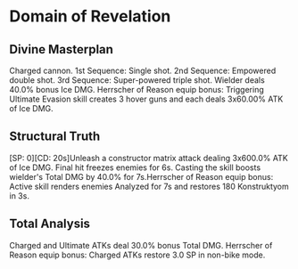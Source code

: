 # Domain of Revelation

## Divine Masterplan

Charged cannon. 1st Sequence: Single shot.
2nd Sequence: Empowered double shot.
3rd Sequence: Super-powered triple shot.
Wielder deals 40.0% bonus Ice DMG. Herrscher of Reason equip bonus: Triggering Ultimate Evasion skill creates 3 hover guns and each deals 3x60.00% ATK of Ice DMG.

## Structural Truth

[SP: 0][CD: 20s]Unleash a constructor matrix attack dealing 3x600.0% ATK of Ice DMG. Final hit freezes enemies for 6s. Casting the skill boosts wielder's Total DMG by 40.0% for 7s.Herrscher of Reason equip bonus: Active skill renders enemies Analyzed for 7s and restores 180 Konstruktyom in 3s.

## Total Analysis

Charged and Ultimate ATKs deal 30.0% bonus Total DMG.
Herrscher of Reason equip bonus: Charged ATKs restore 3.0 SP in non-bike mode.